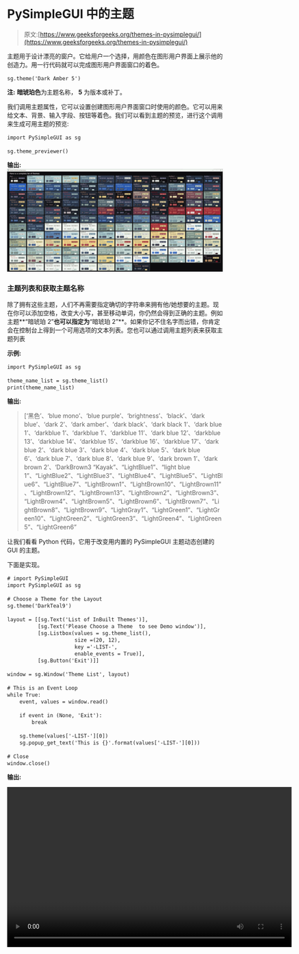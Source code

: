 # PySimpleGUI 中的主题

> 原文:[https://www.geeksforgeeks.org/themes-in-pysimplegui/](https://www.geeksforgeeks.org/themes-in-pysimplegui/)

主题用于设计漂亮的窗户。它给用户一个选择，用颜色在图形用户界面上展示他的创造力。用一行代码就可以完成图形用户界面窗口的着色。

```
sg.theme('Dark Amber 5')

```

**注:** **暗琥珀色**为主题名称， **5** 为版本或补丁。

我们调用主题属性，它可以设置创建图形用户界面窗口时使用的颜色。它可以用来给文本、背景、输入字段、按钮等着色。我们可以看到主题的预览，进行这个调用来生成可用主题的预览:

```
import PySimpleGUI as sg

sg.theme_previewer()
```

**输出:**
![](img/a28b639ee9f7891e63ef2b69827eef24.png)

### 主题列表和获取主题名称

除了拥有这些主题，人们不再需要指定确切的字符串来拥有他/她想要的主题。现在你可以添加空格，改变大小写，甚至移动单词，你仍然会得到正确的主题。例如主题**“暗琥珀 2”**也可以指定为**“暗琥珀 2”**。如果你记不住名字而出错，你肯定会在控制台上得到一个可用选项的文本列表。您也可以通过调用主题列表来获取主题列表

**示例:**

```
import PySimpleGUI as sg

theme_name_list = sg.theme_list()
print(theme_name_list)
```

**输出:**

> [‘黑色’、‘blue mono’、‘blue purple’、‘brightness’、‘black’、‘dark blue’、‘dark 2’、‘dark amber’、‘dark black’、‘dark black 1’、‘dark blue 1’、‘darkblue 1’、‘darkblue 1’、‘darkblue 11’、‘dark blue 12’、‘darkblue 13’、‘darkblue 14’、‘darkblue 15’、‘darkblue 16’、‘darkblue 17’、‘dark blue 2’、‘dark blue 3’、‘dark blue 4’、‘dark blue 5’、‘dark blue 6’、‘dark blue 7’、‘dark blue 8’、‘dark blue 9’、‘dark brown 1’、‘dark brown 2’、‘DarkBrown3 “Kayak”、“LightBlue1”、“light blue 1”、“LightBlue2”、“LightBlue3”、“LightBlue4”、“LightBlue5”、“LightBlue6”、“LightBlue7”、“LightBrown1”、“LightBrown10”、“LightBrown11”、“LightBrown12”、“LightBrown13”、“LightBrown2”、“LightBrown3”、“LightBrown4”、“LightBrown5”、“LightBrown6”、“LightBrown7”、“LightBrown8”、“LightBrown9”、“LightGray1”、“LightGreen1”、“LightGreen10”、“LightGreen2”、“LightGreen3”、“LightGreen4”、“LightGreen5”、“LightGreen6”

让我们看看 Python 代码，它用于改变用内置的 PySimpleGUI 主题动态创建的 GUI 的主题。

下面是实现。

```
# import PySimpleGUI
import PySimpleGUI as sg

# Choose a Theme for the Layout
sg.theme('DarkTeal9')

layout = [[sg.Text('List of InBuilt Themes')],
          [sg.Text('Please Choose a Theme  to see Demo window')],
          [sg.Listbox(values = sg.theme_list(),
                      size =(20, 12),
                      key ='-LIST-',
                      enable_events = True)],
          [sg.Button('Exit')]]

window = sg.Window('Theme List', layout)

# This is an Event Loop
while True:  
    event, values = window.read()

    if event in (None, 'Exit'):
        break

    sg.theme(values['-LIST-'][0])
    sg.popup_get_text('This is {}'.format(values['-LIST-'][0]))

# Close
window.close()
```

**输出:**

<video class="wp-video-shortcode" id="video-411173-1" width="665" height="374" preload="metadata" controls=""><source type="video/webm" src="https://media.geeksforgeeks.org/wp-content/uploads/20200512190753/python-pysimlegui-themes.webm?_=1">[https://media.geeksforgeeks.org/wp-content/uploads/20200512190753/python-pysimlegui-themes.webm](https://media.geeksforgeeks.org/wp-content/uploads/20200512190753/python-pysimlegui-themes.webm)</video>